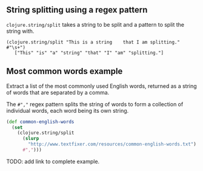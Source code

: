 ## String splitting using a regex pattern
`clojure.string/split` takes a string to be split and a pattern to split the string with.

```eval-clojure
(clojure.string/split "This is a string    that I am splitting." #"\s+")
   ["This" "is" "a" "string" "that" "I" "am" "splitting."]
```


## Most common words example
Extract a list of the most commonly used English words, returned as a string of words that are separated by a comma.

The `#","` regex pattern splits the string of words to form a collection of individual words, each word being its own string.

```clojure
(def common-english-words
  (set
    (clojure.string/split
      (slurp
        "http://www.textfixer.com/resources/common-english-words.txt")
      #",")))
```

TODO: add link to complete example.
